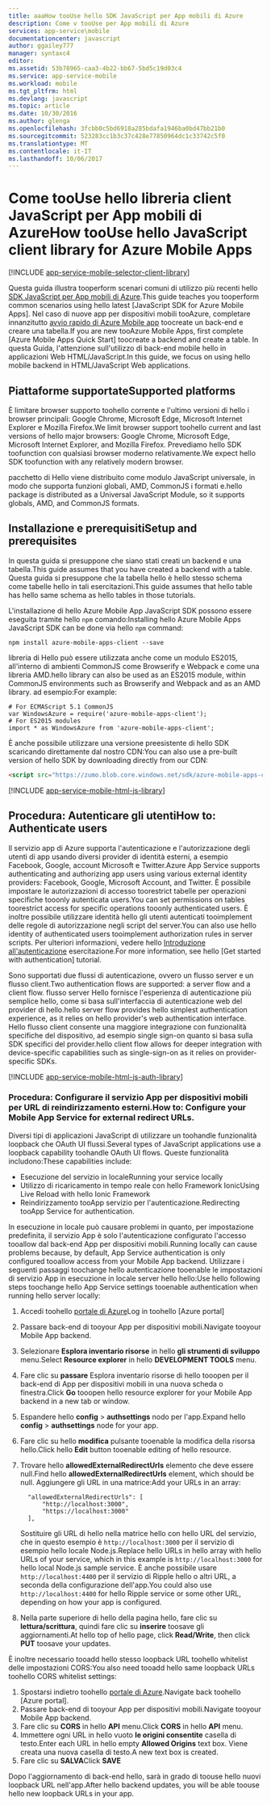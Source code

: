 ```yaml
---
title: aaaHow tooUse hello SDK JavaScript per App mobili di Azure
description: Come v tooUse per App mobili di Azure
services: app-service\mobile
documentationcenter: javascript
author: ggailey777
manager: syntaxc4
editor: 
ms.assetid: 53b78965-caa3-4b22-bb67-5bd5c19d03c4
ms.service: app-service-mobile
ms.workload: mobile
ms.tgt_pltfrm: html
ms.devlang: javascript
ms.topic: article
ms.date: 10/30/2016
ms.author: glenga
ms.openlocfilehash: 3fcbb0c5bd6918a285bdafa1946ba0bd47bb21b0
ms.sourcegitcommit: 523283cc1b3c37c428e77850964dc1c33742c5f0
ms.translationtype: MT
ms.contentlocale: it-IT
ms.lasthandoff: 10/06/2017
---
```

# <a name="how-toouse-hello-javascript-client-library-for-azure-mobile-apps"></a><span data-ttu-id="b3065-103">Come tooUse hello libreria client JavaScript per App mobili di Azure</span><span class="sxs-lookup"><span data-stu-id="b3065-103">How tooUse hello JavaScript client library for Azure Mobile Apps</span></span>
[!INCLUDE [app-service-mobile-selector-client-library](../../includes/app-service-mobile-selector-client-library.md)]

<span data-ttu-id="b3065-104">Questa guida illustra tooperform scenari comuni di utilizzo più recenti hello [SDK JavaScript per App mobili di Azure].</span><span class="sxs-lookup"><span data-stu-id="b3065-104">This guide teaches you tooperform common scenarios using hello latest [JavaScript SDK for Azure Mobile Apps].</span></span> <span data-ttu-id="b3065-105">Nel caso di nuove app per dispositivi mobili tooAzure, completare innanzitutto [avvio rapido di Azure Mobile app] toocreate un back-end e creare una tabella.</span><span class="sxs-lookup"><span data-stu-id="b3065-105">If you are new tooAzure Mobile Apps, first complete [Azure Mobile Apps Quick Start] toocreate a backend and create a table.</span></span> <span data-ttu-id="b3065-106">In questa Guida, l'attenzione sull'utilizzo di back-end mobile hello in applicazioni Web HTML/JavaScript.</span><span class="sxs-lookup"><span data-stu-id="b3065-106">In this guide, we focus on using hello mobile backend in HTML/JavaScript Web applications.</span></span>

## <a name="supported-platforms"></a><span data-ttu-id="b3065-107">Piattaforme supportate</span><span class="sxs-lookup"><span data-stu-id="b3065-107">Supported platforms</span></span>
<span data-ttu-id="b3065-108">È limitare browser supporto toohello corrente e l'ultimo versioni di hello i browser principali: Google Chrome, Microsoft Edge, Microsoft Internet Explorer e Mozilla Firefox.</span><span class="sxs-lookup"><span data-stu-id="b3065-108">We limit browser support toohello current and last versions of hello major browsers:  Google Chrome, Microsoft Edge, Microsoft Internet Explorer, and Mozilla Firefox.</span></span>  <span data-ttu-id="b3065-109">Prevediamo hello SDK toofunction con qualsiasi browser moderno relativamente.</span><span class="sxs-lookup"><span data-stu-id="b3065-109">We expect hello SDK toofunction with any relatively modern browser.</span></span>

<span data-ttu-id="b3065-110">pacchetto di Hello viene distribuito come modulo JavaScript universale, in modo che supporta funzioni globali, AMD, CommonJS i formati e.</span><span class="sxs-lookup"><span data-stu-id="b3065-110">hello package is distributed as a Universal JavaScript Module, so it supports globals, AMD, and CommonJS formats.</span></span>

## <span data-ttu-id="b3065-111"><a name="Setup"></a>Installazione e prerequisiti</span><span class="sxs-lookup"><span data-stu-id="b3065-111"><a name="Setup"></a>Setup and prerequisites</span></span>
<span data-ttu-id="b3065-112">In questa guida si presuppone che siano stati creati un backend e una tabella.</span><span class="sxs-lookup"><span data-stu-id="b3065-112">This guide assumes that you have created a backend with a table.</span></span> <span data-ttu-id="b3065-113">Questa guida si presuppone che la tabella hello è hello stesso schema come tabelle hello in tali esercitazioni.</span><span class="sxs-lookup"><span data-stu-id="b3065-113">This guide assumes that hello table has hello same schema as hello tables in those tutorials.</span></span>

<span data-ttu-id="b3065-114">L'installazione di hello Azure Mobile App JavaScript SDK possono essere eseguita tramite hello `npm` comando:</span><span class="sxs-lookup"><span data-stu-id="b3065-114">Installing hello Azure Mobile Apps JavaScript SDK can be done via hello `npm` command:</span></span>

```
npm install azure-mobile-apps-client --save
```

<span data-ttu-id="b3065-115">libreria di Hello può essere utilizzata anche come un modulo ES2015, all'interno di ambienti CommonJS come Browserify e Webpack e come una libreria AMD.</span><span class="sxs-lookup"><span data-stu-id="b3065-115">hello library can also be used as an ES2015 module, within CommonJS environments such as Browserify and Webpack and as an AMD library.</span></span>  <span data-ttu-id="b3065-116">ad esempio:</span><span class="sxs-lookup"><span data-stu-id="b3065-116">For example:</span></span>

```
# For ECMAScript 5.1 CommonJS
var WindowsAzure = require('azure-mobile-apps-client');
# For ES2015 modules
import * as WindowsAzure from 'azure-mobile-apps-client';
```

<span data-ttu-id="b3065-117">È anche possibile utilizzare una versione preesistente di hello SDK scaricando direttamente dal nostro CDN:</span><span class="sxs-lookup"><span data-stu-id="b3065-117">You can also use a pre-built version of hello SDK by downloading directly from our CDN:</span></span>

```html
<script src="https://zumo.blob.core.windows.net/sdk/azure-mobile-apps-client.min.js"></script>
```

[!INCLUDE [app-service-mobile-html-js-library](../../includes/app-service-mobile-html-js-library.md)]

## <span data-ttu-id="b3065-118"><a name="auth"></a>Procedura: Autenticare gli utenti</span><span class="sxs-lookup"><span data-stu-id="b3065-118"><a name="auth"></a>How to: Authenticate users</span></span>
<span data-ttu-id="b3065-119">Il servizio app di Azure supporta l'autenticazione e l'autorizzazione degli utenti di app usando diversi provider di identità esterni, a esempio Facebook, Google, account Microsoft e Twitter.</span><span class="sxs-lookup"><span data-stu-id="b3065-119">Azure App Service supports authenticating and authorizing app users using various external identity providers: Facebook, Google, Microsoft Account, and Twitter.</span></span> <span data-ttu-id="b3065-120">È possibile impostare le autorizzazioni di accesso toorestrict tabelle per operazioni specifiche tooonly autenticata users.</span><span class="sxs-lookup"><span data-stu-id="b3065-120">You can set permissions on tables toorestrict access for specific operations tooonly authenticated users.</span></span> <span data-ttu-id="b3065-121">È inoltre possibile utilizzare identità hello gli utenti autenticati tooimplement delle regole di autorizzazione negli script del server.</span><span class="sxs-lookup"><span data-stu-id="b3065-121">You can also use hello identity of authenticated users tooimplement authorization rules in server scripts.</span></span> <span data-ttu-id="b3065-122">Per ulteriori informazioni, vedere hello [Introduzione all'autenticazione] esercitazione.</span><span class="sxs-lookup"><span data-stu-id="b3065-122">For more information, see hello [Get started with authentication] tutorial.</span></span>

<span data-ttu-id="b3065-123">Sono supportati due flussi di autenticazione, ovvero un flusso server e un flusso client.</span><span class="sxs-lookup"><span data-stu-id="b3065-123">Two authentication flows are supported: a server flow and a client flow.</span></span>  <span data-ttu-id="b3065-124">flusso server Hello fornisce l'esperienza di autenticazione più semplice hello, come si basa sull'interfaccia di autenticazione web del provider di hello.</span><span class="sxs-lookup"><span data-stu-id="b3065-124">hello server flow provides hello simplest authentication experience, as it relies on hello provider's web authentication interface.</span></span> <span data-ttu-id="b3065-125">Hello flusso client consente una maggiore integrazione con funzionalità specifiche del dispositivo, ad esempio single sign-on quanto si basa sulla SDK specifici del provider.</span><span class="sxs-lookup"><span data-stu-id="b3065-125">hello client flow allows for deeper integration with device-specific capabilities such as single-sign-on as it relies on provider-specific SDKs.</span></span>

[!INCLUDE [app-service-mobile-html-js-auth-library](../../includes/app-service-mobile-html-js-auth-library.md)]

### <span data-ttu-id="b3065-126"><a name="configure-external-redirect-urls"></a>Procedura: Configurare il servizio App per dispositivi mobili per URL di reindirizzamento esterni.</span><span class="sxs-lookup"><span data-stu-id="b3065-126"><a name="configure-external-redirect-urls"></a>How to: Configure your Mobile App Service for external redirect URLs.</span></span>
<span data-ttu-id="b3065-127">Diversi tipi di applicazioni JavaScript di utilizzare un toohandle funzionalità loopback che OAuth UI flussi.</span><span class="sxs-lookup"><span data-stu-id="b3065-127">Several types of JavaScript applications use a loopback capability toohandle OAuth UI flows.</span></span>  <span data-ttu-id="b3065-128">Queste funzionalità includono:</span><span class="sxs-lookup"><span data-stu-id="b3065-128">These capabilities include:</span></span>

* <span data-ttu-id="b3065-129">Esecuzione del servizio in locale</span><span class="sxs-lookup"><span data-stu-id="b3065-129">Running your service locally</span></span>
* <span data-ttu-id="b3065-130">Utilizzo di ricaricamento in tempo reale con hello Framework Ionic</span><span class="sxs-lookup"><span data-stu-id="b3065-130">Using Live Reload with hello Ionic Framework</span></span>
* <span data-ttu-id="b3065-131">Reindirizzamento tooApp servizio per l'autenticazione.</span><span class="sxs-lookup"><span data-stu-id="b3065-131">Redirecting tooApp Service for authentication.</span></span>

<span data-ttu-id="b3065-132">In esecuzione in locale può causare problemi in quanto, per impostazione predefinita, il servizio App è solo l'autenticazione configurato l'accesso tooallow dal back-end App per dispositivi mobili.</span><span class="sxs-lookup"><span data-stu-id="b3065-132">Running locally can cause problems because, by default, App Service authentication is only configured tooallow access from your Mobile App backend.</span></span> <span data-ttu-id="b3065-133">Utilizzare i seguenti passaggi toochange hello autenticazione tooenable le impostazioni di servizio App in esecuzione in locale server hello hello:</span><span class="sxs-lookup"><span data-stu-id="b3065-133">Use hello following steps toochange hello App Service settings tooenable authentication when running hello server locally:</span></span>

1. <span data-ttu-id="b3065-134">Accedi toohello [portale di Azure]</span><span class="sxs-lookup"><span data-stu-id="b3065-134">Log in toohello [Azure portal]</span></span>
2. <span data-ttu-id="b3065-135">Passare back-end di tooyour App per dispositivi mobili.</span><span class="sxs-lookup"><span data-stu-id="b3065-135">Navigate tooyour Mobile App backend.</span></span>
3. <span data-ttu-id="b3065-136">Selezionare **Esplora inventario risorse** in hello **gli strumenti di sviluppo** menu.</span><span class="sxs-lookup"><span data-stu-id="b3065-136">Select **Resource explorer** in hello **DEVELOPMENT TOOLS** menu.</span></span>
4. <span data-ttu-id="b3065-137">Fare clic su **passare** Esplora inventario risorse di hello tooopen per il back-end di App per dispositivi mobili in una nuova scheda o finestra.</span><span class="sxs-lookup"><span data-stu-id="b3065-137">Click **Go** tooopen hello resource explorer for your Mobile App backend in a new tab or window.</span></span>
5. <span data-ttu-id="b3065-138">Espandere hello **config** > **authsettings** nodo per l'app.</span><span class="sxs-lookup"><span data-stu-id="b3065-138">Expand hello **config** > **authsettings** node for your app.</span></span>
6. <span data-ttu-id="b3065-139">Fare clic su hello **modifica** pulsante tooenable la modifica della risorsa hello.</span><span class="sxs-lookup"><span data-stu-id="b3065-139">Click hello **Edit** button tooenable editing of hello resource.</span></span>
7. <span data-ttu-id="b3065-140">Trovare hello **allowedExternalRedirectUrls** elemento che deve essere null.</span><span class="sxs-lookup"><span data-stu-id="b3065-140">Find hello **allowedExternalRedirectUrls** element, which should be null.</span></span> <span data-ttu-id="b3065-141">Aggiungere gli URL in una matrice:</span><span class="sxs-lookup"><span data-stu-id="b3065-141">Add your URLs in an array:</span></span>

         "allowedExternalRedirectUrls": [
             "http://localhost:3000",
             "https://localhost:3000"
         ],

    <span data-ttu-id="b3065-142">Sostituire gli URL di hello nella matrice hello con hello URL del servizio, che in questo esempio è `http://localhost:3000` per il servizio di esempio hello locale Node.js.</span><span class="sxs-lookup"><span data-stu-id="b3065-142">Replace hello URLs in hello array with hello URLs of your service, which in this example is `http://localhost:3000` for hello local Node.js sample service.</span></span> <span data-ttu-id="b3065-143">È anche possibile usare `http://localhost:4400` per il servizio di Ripple hello o altri URL, a seconda della configurazione dell'app.</span><span class="sxs-lookup"><span data-stu-id="b3065-143">You could also use `http://localhost:4400` for hello Ripple service or some other URL, depending on how your app is configured.</span></span>
8. <span data-ttu-id="b3065-144">Nella parte superiore di hello della pagina hello, fare clic su **lettura/scrittura**, quindi fare clic su **inserire** toosave gli aggiornamenti.</span><span class="sxs-lookup"><span data-stu-id="b3065-144">At hello top of hello page, click **Read/Write**, then click **PUT** toosave your updates.</span></span>

<span data-ttu-id="b3065-145">È inoltre necessario tooadd hello stesso loopback URL toohello whitelist delle impostazioni CORS:</span><span class="sxs-lookup"><span data-stu-id="b3065-145">You also need tooadd hello same loopback URLs toohello CORS whitelist settings:</span></span>

1. <span data-ttu-id="b3065-146">Spostarsi indietro toohello [portale di Azure].</span><span class="sxs-lookup"><span data-stu-id="b3065-146">Navigate back toohello [Azure portal].</span></span>
2. <span data-ttu-id="b3065-147">Passare back-end di tooyour App per dispositivi mobili.</span><span class="sxs-lookup"><span data-stu-id="b3065-147">Navigate tooyour Mobile App backend.</span></span>
3. <span data-ttu-id="b3065-148">Fare clic su **CORS** in hello **API** menu.</span><span class="sxs-lookup"><span data-stu-id="b3065-148">Click **CORS** in hello **API** menu.</span></span>
4. <span data-ttu-id="b3065-149">Immettere ogni URL in hello vuoto **le origini consentite** casella di testo.</span><span class="sxs-lookup"><span data-stu-id="b3065-149">Enter each URL in hello empty **Allowed Origins** text box.</span></span>  <span data-ttu-id="b3065-150">Viene creata una nuova casella di testo.</span><span class="sxs-lookup"><span data-stu-id="b3065-150">A new text box is created.</span></span>
5. <span data-ttu-id="b3065-151">Fare clic su **SALVA**</span><span class="sxs-lookup"><span data-stu-id="b3065-151">Click **SAVE**</span></span>

<span data-ttu-id="b3065-152">Dopo l'aggiornamento di back-end hello, sarà in grado di toouse hello nuovi loopback URL nell'app.</span><span class="sxs-lookup"><span data-stu-id="b3065-152">After hello backend updates, you will be able toouse hello new loopback URLs in your app.</span></span>

<!-- URLs. -->
[avvio rapido di Azure Mobile app]: app-service-mobile-cordova-get-started.md
[Introduzione all'autenticazione]: app-service-mobile-cordova-get-started-users.md
[Add authentication tooyour app]: app-service-mobile-cordova-get-started-users.md

[portale di Azure]: https://portal.azure.com/
[SDK JavaScript per App mobili di Azure]: https://www.npmjs.com/package/azure-mobile-apps-client
[Query object documentation]: https://msdn.microsoft.com/en-us/library/azure/jj613353.aspx
